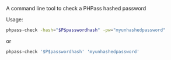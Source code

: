A command line tool to check a PHPass hashed password

Usage:

```bash
phpass-check -hash="$P$passwordhash" -pw="myunhashedpassword"
```

or

```bash
phpass-check '$P$passwordhash' 'myunhashedpassword'
```
